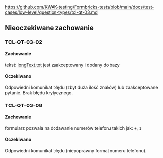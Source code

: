 https://github.com/KWAK-testing/Formbricks-tests/blob/main/docs/test-cases/low-level/question-types/tcl-qt-03.md

## Nieoczekiwane zachowanie

### TCL-QT-03-02 
#### Zachowanie
tekst: [longText.txt](https://github.com/KWAK-testing/Formbricks-tests/blob/main/docs/test-cases/low-level/question-types/assets/longText.txt) jest zaakceptowany i dodany do bazy
#### Oczekiwano
Odpowiedni komunikat błędu (zbyt duża ilość znaków) lub zaakceptowane pytanie. Brak błędu krytycznego.
### TCL-QT-03-08
#### Zachowanie
formularz pozwala na dodawanie numerów telefonu takich jak: `+`, `1`
#### Oczekiwano
Odpowiedni komunikat błędu (niepoprawny format numeru telefonu).
